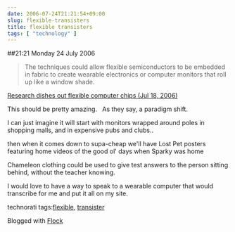 ```yaml
---
date: 2006-07-24T21:21:54+09:00
slug: flexible-transisters
title: flexible transisters
tags: [ "technology" ]
---
```


##21:21 Monday 24 July 2006

> The techniques could allow flexible semiconductors to be embedded in fabric to create wearable electronics or computer monitors that roll up like a window shade.

[Research dishes out flexible computer chips (Jul 18, 2006)](https://www.news.wisc.edu/12718.html)





  



This should be pretty amazing.   As they say, a paradigm shift.





  







I can just imagine it will start with monitors wrapped around poles in shopping malls, and in expensive pubs and clubs..





then when it comes down to supa-cheap we'll have Lost Pet posters featuring home videos of the good ol' days when Sparky was home





Chameleon clothing could be used to give test answers to the person sitting behind, without the teacher knowing.  







I would love to have a way to speak to a wearable computer that would transcribe for me and put it all on my site.  







technorati tags:[flexible](https://technorati.com/tag/flexible), [transister](https://technorati.com/tag/transister)

Blogged with [Flock](https://www.flock.com)
